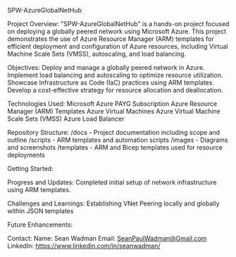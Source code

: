 SPW-AzureGlobalNetHub

Project Overview:
"SPW-AzureGlobalNetHub" is a hands-on project focused on deploying a globally peered network using Microsoft Azure. This project demonstrates the use of Azure Resource Manager (ARM) templates for efficient deployment and configuration of Azure resources, including Virtual Machine Scale Sets (VMSS), autoscaling, and load balancing.

Objectives:
Deploy and manage a globally peered network in Azure.
Implement load balancing and autoscaling to optimize resource utilization.
Showcase Infrastructure as Code (IaC) practices using ARM templates.
Develop a cost-effective strategy for resource allocation and deallocation.

Technologies Used:
Microsoft Azure PAYG Subscription
Azure Resource Manager (ARM) Templates
Azure Virtual Machines
Azure Virtual Machine Scale Sets (VMSS)
Azure Load Balancer

Repository Structure:
/docs - Project documentation including scope and outline
/scripts - ARM templates and automation scripts
/images - Diagrams and screenshots
/templates - ARM and Bicep templates used for resource deployments

Getting Started:

Progress and Updates:
Completed initial setup of network infrastructure using ARM templates.


Challenges and Learnings:
Establishing VNet Peering locally and globally within JSON templates

Future Enhancements:

Contact:
Name: Sean Wadman
Email: SeanPaulWadman@Gmail.com
LinkedIn: https://www.linkedin.com/in/seanwadman/
